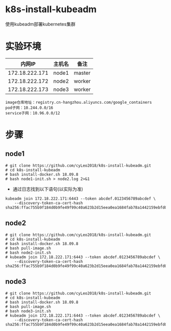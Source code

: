 # k8s-install-kubeadm
使用kubeadm部署kubernetes集群

# 实验环境
内网IP|主机名|备注
--|--|--
172.18.222.171|node1|master
172.18.222.172|node2|worker
172.18.222.173|node3|worker

```
image仓库地址：registry.cn-hangzhou.aliyuncs.com/google_containers
pod子网：10.244.0.0/16
service子网：10.96.0.0/12
```

# 步骤
## node1
```
# git clone https://github.com/cyLeo2018/k8s-install-kubeadm.git
# cd k8s-install-kubeadm
# bash install-docker.sh 18.09.8
# bash node1-init.sh > node2.log 2>&1 
```
- 通过日志找到以下语句(以实际为准)
```
kubeadm join 172.18.222.171:6443 --token abcdef.0123456789abcdef \
    --discovery-token-ca-cert-hash sha256:ffac755b9f184d0b9fe49f99c40a623b2d15eea0ea1684fab78a1442159ebfd0
```
## node2
```
# git clone https://github.com/cyLeo2018/k8s-install-kubeadm.git
# cd k8s-install-kubeadm
# bash install-docker.sh 18.09.8
# bash pull-image.sh
# bash node2-init.sh
# kubeadm join 172.18.222.171:6443 --token abcdef.0123456789abcdef \
    --discovery-token-ca-cert-hash sha256:ffac755b9f184d0b9fe49f99c40a623b2d15eea0ea1684fab78a1442159ebfd0
```
## node3
```
# git clone https://github.com/cyLeo2018/k8s-install-kubeadm.git
# cd k8s-install-kubeadm
# bash install-docker.sh 18.09.8
# bash pull-image.sh
# bash node3-init.sh
# kubeadm join 172.18.222.171:6443 --token abcdef.0123456789abcdef \
    --discovery-token-ca-cert-hash sha256:ffac755b9f184d0b9fe49f99c40a623b2d15eea0ea1684fab78a1442159ebfd0
```
